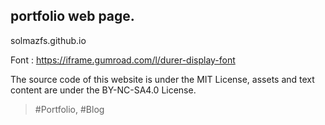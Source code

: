 ## portfolio web page. ##

solmazfs.github.io

Font : https://iframe.gumroad.com/l/durer-display-font

The source code of this website is under the MIT License, assets and text content are under the BY-NC-SA4.0 License.
> #Portfolio, #Blog
